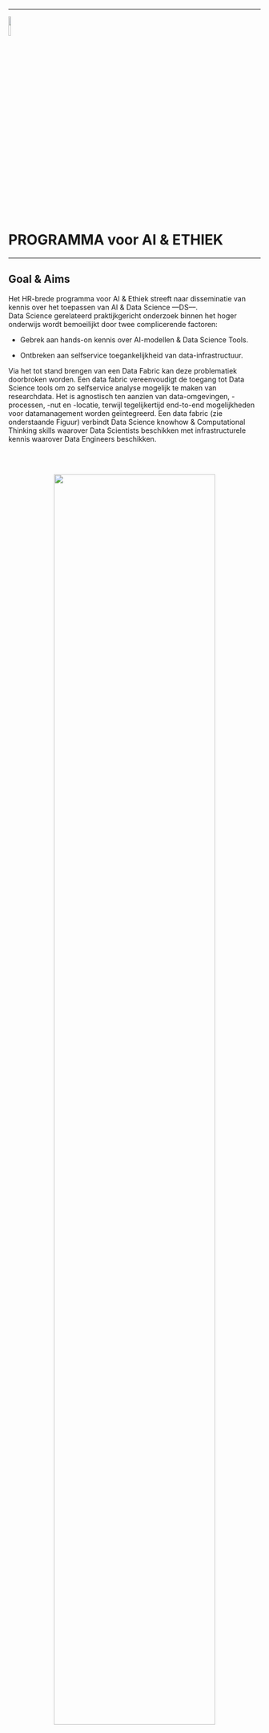 <!--
https://docs.github.com/en/get-started/writing-on-github/getting-started-with-writing-and-formatting-on-github/basic-writing-and-formatting-syntax
-->


***********

<p align="left">
<img src="https://avatars.githubusercontent.com/u/115706761?s=400&u=7c6cae892816e172b0b7eef99f2d32adb948c6ad&v=4" width=10% height=10%>
<p align="left">

# PROGRAMMA voor AI & ETHIEK

***********

## Goal & Aims

Het HR-brede programma voor AI & Ethiek streeft naar disseminatie van kennis over het toepassen van AI & Data Science ––DS––. <br />
Data Science gerelateerd praktijkgericht onderzoek binnen het hoger onderwijs wordt bemoeilijkt door twee complicerende factoren:

* Gebrek aan hands-on kennis over AI-modellen & Data Science Tools.

* Ontbreken aan selfservice toegankelijkheid van data-infrastructuur. 

Via het tot stand brengen van een Data Fabric  kan deze problematiek doorbroken worden. Een data fabric vereenvoudigt de toegang tot Data Science tools om zo selfservice analyse mogelijk te maken van researchdata. Het is agnostisch ten aanzien van data-omgevingen, -processen, -nut en -locatie, terwijl tegelijkertijd end-to-end mogelijkheden voor datamanagement worden geïntegreerd. Een data fabric (zie onderstaande Figuur) verbindt Data Science knowhow & Computational Thinking skills waarover Data Scientists beschikken met infrastructurele kennis waarover  Data Engineers beschikken.

<br> <br>

<p align="center">
<img src="https://user-images.githubusercontent.com/684692/208652992-55099b81-20fb-4c97-83a9-f04deb65eef3.png" width=80% height=80%>
<p align="center">


***********

## Our [Motto](https://fsymbols.com/text-art/) is:

<br> <br>
<div align="center">

███████████████████████████████████████████████████████
█▄─▄▄▀█─▄▄─███▄─▀█▄─▄█─▄▄─███─█─██▀▄─██▄─▄▄▀█▄─▀█▀─▄█░█
██─██─█─██─████─█▄▀─██─██─███─▄─██─▀─███─▄─▄██─█▄█─██▄█
▀▄▄▄▄▀▀▄▄▄▄▀▀▀▄▄▄▀▀▄▄▀▄▄▄▄▀▀▀▄▀▄▀▄▄▀▄▄▀▄▄▀▄▄▀▄▄▄▀▄▄▄▀▄▀

</div>

<br> <br>
***********

# Afstuderen in het Prometheus Data Science Lab

***********

Het Prometheus data-lab richt zich op het betrouwbaar & verantwoord inzetten van AI toepassingen & Data Science methodieken om te komen tot bildung van Computational Thinking, enerzijds, en het laagdrempelig delen van inzichten voor maatschappelijke vraagstukken die voortvloeien uit praktijkgericht onderzoek, anderzijds. 

Data Science  creëert betekenisvolle inzichten uit researchdata. Voorbeelden hiervan zijn teksten & images  afkomstig van het world-wide-web, zoals sociale media en discussiefora, maar kunnen ook bestaan uit IoT sensor-data en/of logfiles. 

Het Prometheus Lab werkt samen met opdrachtgevers aan data-producten om de doorzoekbaarheid van researchdata te vergroten, causale relaties te kunnen opsporen en/of patronen te kunnen blootleggen. Daarbij ligt de focus op de inrichting van de data-pipeline. Dat will zeggen, de gehele keten van informatieverwerking, van ruwe data tot de menselijke beslissing.

<br> <br>
***********

# Afstudeer Thema's

Er zijn drie verschillende Data Science thema's waarop studenten kunnen afstuderen:

* Het toepassen van je AI en Machine Learning kennis en ervaring, waaronder data sanitisation, secure data analytics, and bias-reduction technieken. Met deze technieken wordt data op een responsible manier gecombineerd in steeds meer toepassingsdomeinen, zoals Veiligheid, Defensie of Overheid. Voorbeelden hiervan zijn het inzetten van de FACT en FAIR principes, secure of federated learning.

* Het toepassen van je text mining kennis en ervaring, waaronder Natural Language Processing (NLP), Machine Learning en kennisrepresentatie technieken. Met deze technieken worden kennis en data gecombineerd in steeds meer toepassingsdomeinen, zoals Veiligheid, Defensie, Law Enforcement of Agricultuur. Voorbeelden hiervan zijn het inzetten van Explainable AI (incl. visualisatie) en embeddings.

* Het toepassen van je kennisrepresentatietechnieken, waaronder semantic web, ontologies, reasoning, en symbolic AI. Met deze technieken worden vraagstukken rondom het beschikbaar stellen van data en het uitwisselen van data met andere organisaties gestructureerd. Toepassingsdomeinen zijn onder andere Overheid en Agricultuur.

<br /><br />
************

<<<<<<< HEAD:READMExx..md
# Workshop aanbod 
=======
# Workshop aanbod Programma AI & Ethiek 
>>>>>>> ab133b361713080d57092258b4b31e7e9b90e96f:README.md

************

Het didactische fundament voor het opbouwen van een breed aanbod van AI & Ethiek workshops is gebaseerd op het Dreyfus model. 
<br> <br>

<p align="center">
<img src="https://user-images.githubusercontent.com/684692/208001090-ae7b38fb-b653-4400-9f60-57b12922b6bc.jpg" width=60% height=60%>
<p align="center">


## Goal & Aims

Ons doel is om op drie skill-niveau's workshops te gaan aanbieden.
Het eerste niveau is gericht op de duiding. Uitgangspunt is dat de beoogde doelgroep nagenoeg geen inhoudelijke kennis heeft van AI & ethiek. Het tweede niveau is gericht op toepassen. Uitgangspunt hier is dat de beoogde doelgroep over inhoudelijke basiskennis beschikt  over hoe AI-technologie te duiden en in een ethisch kader te plaatsen. Deze doelgroep is nog niet in staat om AI-technologie zelfstandig te kunnen toepassen. Het derde niveau is gericht innoveren & onderzoeken. Uitgangspunt hier is dat de beoogde doelgroep over voldoende inhoudelijke kennis bezit om AI-technologie zelfstandig & verantwoord kan toepassen. Deze doelgroep heeft behoefte aan verdieping van hun AI kennis met betrekking tot een specifiek toepassingsdomein.

<br> <br>
<div align="center">

 Dreyfus skill-level | Doelgroep |  Competenties 
----- | --- | --- 
novice | duider | Has an incomplete understanding, approaches tasks mechanistically and needs supervision to complete them.
Advanced Beginner | duider | Has a working understanding, tends to see actions as a series of steps, can complete simpler tasks without supervision.
Competent | toepasser | Has a good working and background understanding, sees actions at least partly in context, able to complete work independently to a standard that is acceptable though it may lack refinement.
Proficient | toepasser | Has a deep understanding, sees actions holistically, can achieve a high standard routinely.
Expert | innovator | Has an authoritative or deep holistic understanding, deals with routine matters intuitively, able to go beyond existing interpretations, achieves excellence with ease.

</div>
<br> <br>

<br>
 
***********
 
## Workshop AI-toepassing Domeinen/Modaliteiten



 Er zijn drie dominante AI toepassingsgebieden/modaliteiten: Natural Language processing/Language: NLP, Computer Vision/vision: CV and Reinforcement Learning RL /Motor-behaviour. Het fundament onder deze toepassingdgebieden wordt gevormd door de vakgebieden Data Science & Machine Learning.
 
<br> 
<div align="center">
  
   Natural Language Processing [NLP]   |   Computer Vision [CV]    |    Reinforced Learning [RL]    
 --- | --- | ---
 | |
 creating  [chat-bots](https://www.digitalocean.com/community/tutorials/how-to-create-an-intelligent-chatbot-in-python-using-the-spacy-nlp-library) | creating [facial expression recognition](https://towardsdatascience.com/the-ultimate-guide-to-emotion-recognition-from-facial-expressions-using-python-64e58d4324ff) | creating [ML-agents](https://www.gocoder.one/blog/introduction-to-unity-ml-agents)


</div>
<br> <br>

Uitgangpunt is om tot een workshop eco-systeem te komen op basis waarvan de beoogde doelgroep zelf kan bepalen welke workshop ze willen volgen. 
 
 Elke workshop zal gekoppeld worden aan een  Github Repository op  met als URL: https://github.com/HR-HUMANIZING-CYBER. Uiteindelijk zal een deel van de workshops worden omgezet in  EduBadges.
<br> <br>


***********

## Workshop overzicht december 2022
De DUUR van de workshops moet nog worden toegevoegd. Miro materiaal ook deelbaar maken?  Edu-badges / examinering / certificering?

<br> <br>

Dreyfus skill-level | Doelgroep |  Start niveau  | AI-domein | Leerdoel | Docs | Tools |  Cast
--- | --- | --- | --- | --- | --- | --- | ---
novice | duider | onvolledig inzicht, <br /> supervisie nodig | Machine learning | Je leert de concepten die je moet weten om te kunnen begrĳpen wat state-of-the-art AI is en hoe het werkt. Voor deze workshop is geen technische voorkennis vereist | [pdf](https://docent.cmi.hro.nl/willi/10JAAR_STADSLAB/AI_WORKSHOP_10JAAR_STADSLAB_JUNI_2022sec.pdf) ☑ |Google <br /> Teachable Machine | Marije <Br />  <br/> Rob
novice | duider | onvolledig inzicht, <br /> supervisie nodig | Data Science| Je leert de concepten die je moet weten om te kunnen begrĳpen wat state-of-the-art Data Science is en hoe je broncode kunt schrijven met Notebooks. Voor deze workshop is geen technische voorkennis vereist | [Github Rep](https://github.com/robvdw/Creating-AI-Data-Products-Using-Jupyter-Notebooks) ☑ | Anaconda <br /> Jupyter Notebook <br /> Python | Alfons <Br />  <br/> Rob
novice | duider | onvolledig inzicht, <br /> supervisie nodig | Machine Learning <br /> NLP <br/> CV| Azure docententraining (AI-900)  Voor deze workshop is geen technische voorkennis vereist | [Webpage](https://learn.microsoft.com/en-us/certifications/exams/ai-900) ☑ | Anaconda <br /> Jupyter Notebook <br /> Python | Alfons <br /><br /> Rob
Proficient | toepasser | inzicht in context, <br /> autonoom | Machine Learning | Verschillende regressie-neurale netwerkmodellen worden vergelijken met behulp van de Matlab Regression Learner app. Het doel is om getrainde modellen te exporteren op aangepaste datasets om voorspellingen te doen voor nieuwe gegevens. | [GitHub Rep](https://github.com/robvdw/MATLAB_REGRESSION_LEARNER) ☑ | Matlab | Rob
Proficient | toepasser | inzicht in context, <br /> autonoom | Machine Learning <br /> <br />  NLP | Verschillende NLP functies worden vergelijken met behulp van Python Jupyter Notebooks. Het doel is om chatbots te trainen op basis van een zelf opgestelde dialoog-structuur. | [GitHub Rep](https://github.com/robvdw/Digital-Humans) ☑ | spaCy, NLTK, Pandas, Pytorh | Rob



